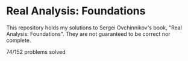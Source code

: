 # Real Analysis: Foundations

This repository holds my solutions to Sergei Ovchinnikov's book, "Real Analysis: Foundations".
They are not guaranteed to be correct nor complete.

74/152 problems solved
